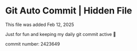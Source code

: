 # Git Auto Commit | Hidden File

This file was added Feb 12, 2025

Just for fun and keeping my daily git commit active 🤪

commit number: 2423649

